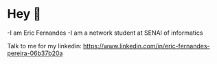 # Hey 👋
-I am Eric Fernandes
-I am a network student at SENAI of informatics

Talk to me for my linkedin:
https://www.linkedin.com/in/eric-fernandes-pereira-06b37b20a

